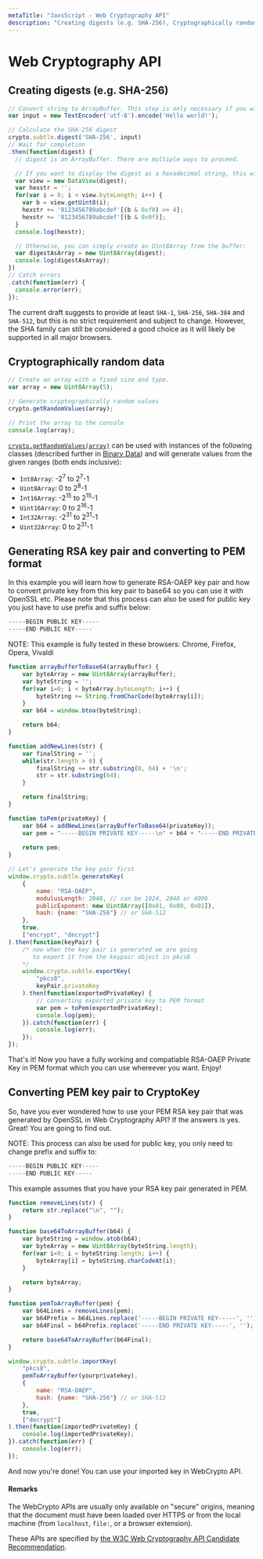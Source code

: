 ```yaml
---
metaTitle: "JavsScript - Web Cryptography API"
description: "Creating digests (e.g. SHA-256), Cryptographically random data, Generating RSA key pair and converting to PEM format, Converting PEM key pair to CryptoKey"
---
```


# Web Cryptography API



## Creating digests (e.g. SHA-256)


```js
// Convert string to ArrayBuffer. This step is only necessary if you wish to hash a string, not if you aready got an ArrayBuffer such as an Uint8Array.
var input = new TextEncoder('utf-8').encode('Hello world!');

// Calculate the SHA-256 digest
crypto.subtle.digest('SHA-256', input)
// Wait for completion
.then(function(digest) {
  // digest is an ArrayBuffer. There are multiple ways to proceed.

  // If you want to display the digest as a hexadecimal string, this will work:
  var view = new DataView(digest);
  var hexstr = '';
  for(var i = 0; i < view.byteLength; i++) {
    var b = view.getUint8(i);
    hexstr += '0123456789abcdef'[(b & 0xf0) >> 4];
    hexstr += '0123456789abcdef'[(b & 0x0f)];
  }
  console.log(hexstr);

  // Otherwise, you can simply create an Uint8Array from the buffer:
  var digestAsArray = new Uint8Array(digest);
  console.log(digestAsArray);
})
// Catch errors
.catch(function(err) {
  console.error(err);
});

```

The current draft suggests to provide at least `SHA-1`, `SHA-256`, `SHA-384` and `SHA-512`, but this is no strict requirement and subject to change. However, the SHA family can still be considered a good choice as it will likely be supported in all major browsers.



## Cryptographically random data


```js
// Create an array with a fixed size and type.
var array = new Uint8Array(5);

// Generate cryptographically random values
crypto.getRandomValues(array);

// Print the array to the console
console.log(array);

```

[`crypto.getRandomValues(array)`](https://developer.mozilla.org/en-US/docs/Web/API/RandomSource/getRandomValues) can be used with instances of the following classes (described further in [Binary Data](http://stackoverflow.com/documentation/javascript/417/binary-data#t=201607192101507088285)) and will generate values from the given ranges (both ends inclusive):

- `Int8Array`: -2<sup>7</sup> to 2<sup>7</sup>-1
- `Uint8Array`: 0 to 2<sup>8</sup>-1
- `Int16Array`: -2<sup>15</sup> to 2<sup>15</sup>-1
- `Uint16Array`: 0 to 2<sup>16</sup>-1
- `Int32Array`: -2<sup>31</sup> to 2<sup>31</sup>-1
- `Uint32Array`: 0 to 2<sup>31</sup>-1



## Generating RSA key pair and converting to PEM format


In this example you will learn how to generate RSA-OAEP key pair and how to convert private key from this key pair to base64 so you can use it with OpenSSL etc. Please note that this process can also be used for public key you just have to use prefix and suffix below:

```js
-----BEGIN PUBLIC KEY-----
-----END PUBLIC KEY-----

```

NOTE: This example is fully tested in these browsers: Chrome, Firefox, Opera, Vivaldi

```js
function arrayBufferToBase64(arrayBuffer) {
    var byteArray = new Uint8Array(arrayBuffer);
    var byteString = '';
    for(var i=0; i < byteArray.byteLength; i++) {
        byteString += String.fromCharCode(byteArray[i]);
    }
    var b64 = window.btoa(byteString);

    return b64;
}

function addNewLines(str) {
    var finalString = '';
    while(str.length > 0) {
        finalString += str.substring(0, 64) + '\n';
        str = str.substring(64);
    }

    return finalString;
}

function toPem(privateKey) {
    var b64 = addNewLines(arrayBufferToBase64(privateKey));
    var pem = "-----BEGIN PRIVATE KEY-----\n" + b64 + "-----END PRIVATE KEY-----";
    
    return pem;
}

// Let's generate the key pair first
window.crypto.subtle.generateKey(
    {
        name: "RSA-OAEP",
        modulusLength: 2048, // can be 1024, 2048 or 4096
        publicExponent: new Uint8Array([0x01, 0x00, 0x01]),
        hash: {name: "SHA-256"} // or SHA-512
    },
    true,
    ["encrypt", "decrypt"]
).then(function(keyPair) {
    /* now when the key pair is generated we are going
       to export it from the keypair object in pkcs8
    */
    window.crypto.subtle.exportKey(
        "pkcs8",
        keyPair.privateKey
    ).then(function(exportedPrivateKey) {
        // converting exported private key to PEM format
        var pem = toPem(exportedPrivateKey);
        console.log(pem);
    }).catch(function(err) {
        console.log(err);
    });
});

```

That's it! Now you have a fully working and compatiable RSA-OAEP Private Key in PEM format which you can use whereever you want. Enjoy!



## Converting PEM key pair to CryptoKey


So, have you ever wondered how to use your PEM RSA key pair that was generated by OpenSSL in Web Cryptography API? If the answers is yes. Great! You are going to find out.

NOTE: This process can also be used for public key, you only need to change prefix and suffix to:

```js
-----BEGIN PUBLIC KEY-----
-----END PUBLIC KEY-----

```

This example assumes that you have your RSA key pair generated in PEM.

```js
function removeLines(str) {
    return str.replace("\n", "");
}

function base64ToArrayBuffer(b64) {
    var byteString = window.atob(b64);
    var byteArray = new Uint8Array(byteString.length);
    for(var i=0; i < byteString.length; i++) {
        byteArray[i] = byteString.charCodeAt(i);
    }

    return byteArray;
}

function pemToArrayBuffer(pem) {
    var b64Lines = removeLines(pem);
    var b64Prefix = b64Lines.replace('-----BEGIN PRIVATE KEY-----', '');
    var b64Final = b64Prefix.replace('-----END PRIVATE KEY-----', '');

    return base64ToArrayBuffer(b64Final);
}

window.crypto.subtle.importKey(
    "pkcs8",
    pemToArrayBuffer(yourprivatekey),
    {
        name: "RSA-OAEP",
        hash: {name: "SHA-256"} // or SHA-512
    },
    true,
    ["decrypt"]
).then(function(importedPrivateKey) {
    console.log(importedPrivateKey);
}).catch(function(err) {
    console.log(err);
});

```

And now you're done! You can use your imported key in WebCrypto API.



#### Remarks


The WebCrypto APIs are usually only available on "secure" origins, meaning that the document must have been loaded over HTTPS or from the local machine (from `localhost`, `file:`, or a browser extension).

These APIs are specified by [the W3C Web Cryptography API Candidate Recommendation](https://www.w3.org/TR/WebCryptoAPI/).

